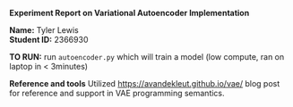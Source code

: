 **Experiment Report on Variational Autoencoder Implementation**

**Name:** Tyler Lewis  
**Student ID:** 2366930

**TO RUN:**
run `autoencoder.py` which will train a model (low compute, ran on laptop in < 3minutes)


**Reference and tools**
Utilized https://avandekleut.github.io/vae/ blog post for reference and support in VAE programming semantics.